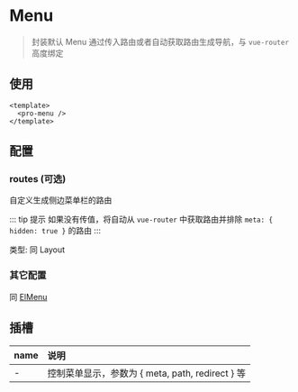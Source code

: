 # Menu

> 封装默认 Menu 通过传入路由或者自动获取路由生成导航，与 `vue-router` 高度绑定

## 使用

```vue
<template>
  <pro-menu />
</template>
```

## 配置

### routes (可选)

自定义生成侧边菜单栏的路由

::: tip 提示
如果没有传值，将自动从 `vue-router` 中获取路由并排除 `meta: { hidden: true }` 的路由
:::

类型: 同 Layout

### 其它配置 

同 [ElMenu](https://element-plus.gitee.io/#/zh-CN/component/menu) 

## 插槽

| name | 说明 |
| :-- | :-- |
| - | 控制菜单显示，参数为 { meta, path, redirect } 等 |
